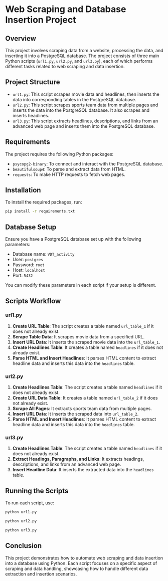 # Web Scraping and Database Insertion Project

## Overview

This project involves scraping data from a website, processing the data, and inserting it into a PostgreSQL database. 
The project consists of three main Python scripts (`url1.py`, `url2.py`, and `url3.py`), each of which performs different tasks related to web scraping and data insertion.

## Project Structure

- `url1.py`: This script scrapes movie data and headlines, then inserts the data into corresponding tables in the PostgreSQL database.
- `url2.py`: This script scrapes sports team data from multiple pages and inserts the data into the PostgreSQL database. It also scrapes and inserts headlines.
- `url3.py`: This script extracts headlines, descriptions, and links from an advanced web page and inserts them into the PostgreSQL database.

## Requirements

The project requires the following Python packages:
- `psycopg2-binary`: To connect and interact with the PostgreSQL database.
- `beautifulsoup4`: To parse and extract data from HTML.
- `requests`: To make HTTP requests to fetch web pages.

## Installation

To install the required packages, run:
```sh
pip install -r requirements.txt
```

## Database Setup

Ensure you have a PostgreSQL database set up with the following parameters:
- Database name: `VDT_activity`
- User: `postgres`
- Password: `root`
- Host: `localhost`
- Port: `5432`

You can modify these parameters in each script if your setup is different.

## Scripts Workflow

### url1.py

1. **Create URL Table**: The script creates a table named `url_table_1` if it does not already exist.
2. **Scrape Table Data**: It scrapes movie data from a specified URL.
3. **Insert URL Data**: It inserts the scraped movie data into the `url_table_1`.
4. **Create Headlines Table**: It creates a table named `headlines` if it does not already exist.
5. **Parse HTML and Insert Headlines**: It parses HTML content to extract headline data and inserts this data into the `headlines` table.

### url2.py

1. **Create Headlines Table**: The script creates a table named `headlines` if it does not already exist.
2. **Create URL Data Table**: It creates a table named `url_table_2` if it does not already exist.
3. **Scrape All Pages**: It extracts sports team data from multiple pages.
4. **Insert URL Data**: It inserts the scraped data into `url_table_2`.
5. **Parse HTML and Insert Headlines**: It parses HTML content to extract headline data and inserts this data into the `headlines` table.

### url3.py

1. **Create Headlines Table**: The script creates a table named `headlines` if it does not already exist.
2. **Extract Headings, Paragraphs, and Links**: It extracts headings, descriptions, and links from an advanced web page.
3. **Insert Headline Data**: It inserts the extracted data into the `headlines` table.

## Running the Scripts

To run each script, use:
```sh
python url1.py
```
```sh
python url2.py
```
```sh
python url3.py
```

## Conclusion

This project demonstrates how to automate web scraping and data insertion into a database using Python. 
Each script focuses on a specific aspect of scraping and data handling, showcasing how to handle different data extraction and insertion scenarios.
